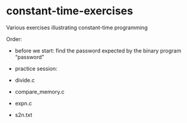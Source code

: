 # constant-time-exercises
Various exercises illustrating constant-time programming

Order:

- before we start: find the password expected by the binary program “password”

- practice session:

 - divide.c

 - compare_memory.c

 - expn.c

 - s2n.txt